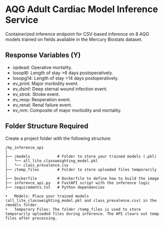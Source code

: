 # AQG Adult Cardiac Model Inference Service

Containerized inference endpoint for CSV-based inference on 8 AQG models trained on fields available in the Mercury Biostats dataset.

## Response Variables (Y)

- opdead: Operative mortality.
- losopl6: Length of stay >6 days postoperatively.
- losopg14: Length of stay >14 days postoperatively.
- ev_print: Major morbidity event.
- ev_dsinf: Deep sternal wound infection event.
- ev_strok: Stroke event.
- ev_reop: Reoperation event.
- ev_renal: Renal failure event.
- ev_mm: Composite of major morbidity and mortality.

## Folder Structure Required

Create a project folder with the following structure:

    /my_inference_api
    │
    ├── /models            # Folder to store your trained models (.pkl)
    │   └── all_lite_classweighting_model.pkl
    │   └── class_prevalence.csv
    ├── /temp_files        # Folder to store uploaded files temporarily
    │
    ├── Dockerfile         # Dockerfile to define how to build the image
    ├── inference_api.py   # FastAPI script with the inference logic
    ├── requirements.txt   # Python dependencies

    •	Models: Place your trained models (all_lite_classweighting_model.pkl and class_prevalence.csv) in the /models folder.
    •	Temporary Files: The folder /temp_files is used to store temporarily uploaded files during inference. The API clears out temp files after processing.
